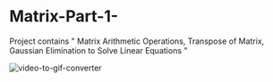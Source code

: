 # Matrix-Part-1-
Project contains " Matrix Arithmetic Operations, Transpose of Matrix, Gaussian Elimination to Solve Linear Equations "

![video-to-gif-converter](https://user-images.githubusercontent.com/65425355/158879485-715016ab-fb6c-426a-b745-8a67ddbaa6a3.gif)
